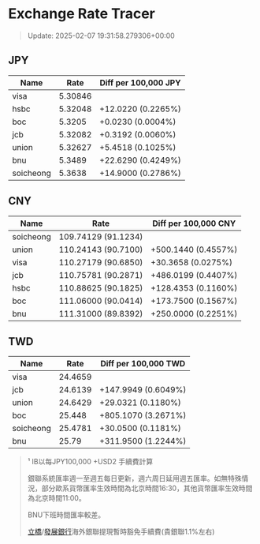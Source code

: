 # Exchange Rate Tracer

> Update: 2025-02-07 19:31:58.279306+00:00

## JPY

| Name      |    Rate | Diff per 100,000 JPY   |
|-----------|---------|------------------------|
| visa      | 5.30846 |                        |
| hsbc      | 5.32048 | +12.0220 (0.2265%)     |
| boc       | 5.3205  | +0.0230 (0.0004%)      |
| jcb       | 5.32082 | +0.3192 (0.0060%)      |
| union     | 5.32627 | +5.4518 (0.1025%)      |
| bnu       | 5.3489  | +22.6290 (0.4249%)     |
| soicheong | 5.3638  | +14.9000 (0.2786%)     |

## CNY

| Name      | Rate                | Diff per 100,000 CNY   |
|-----------|---------------------|------------------------|
| soicheong | 109.74129	(91.1234) |                        |
| union     | 110.24143	(90.7100) | +500.1440 (0.4557%)    |
| visa      | 110.27179	(90.6850) | +30.3658 (0.0275%)     |
| jcb       | 110.75781	(90.2871) | +486.0199 (0.4407%)    |
| hsbc      | 110.88625	(90.1825) | +128.4353 (0.1160%)    |
| boc       | 111.06000	(90.0414) | +173.7500 (0.1567%)    |
| bnu       | 111.31000	(89.8392) | +250.0000 (0.2251%)    |

## TWD

| Name      |    Rate | Diff per 100,000 TWD   |
|-----------|---------|------------------------|
| visa      | 24.4659 |                        |
| jcb       | 24.6139 | +147.9949 (0.6049%)    |
| union     | 24.6429 | +29.0321 (0.1180%)     |
| boc       | 25.448  | +805.1070 (3.2671%)    |
| soicheong | 25.4781 | +30.0500 (0.1181%)     |
| bnu       | 25.79   | +311.9500 (1.2244%)    |


> ¹ IB以每JPY100,000 +USD2 手續費計算
>
> 銀聯系統匯率週一至週五每日更新，週六周日延用週五匯率。如無特殊情況，部分歐系貨幣匯率生效時間為北京時間16:30，其他貨幣匯率生效時間為北京時間11:00。
>
> BNU下班時間匯率較差。
>
> [立橋](https://www.wlbank.com.mo/uploads/ueditor/file/20181211/1544536513900230.pdf)/[發展銀行](https://www.mdb.com.mo/Service_Charges_20230728.pdf)海外銀聯提現暫時豁免手續費(貴銀聯1.1%左右)

